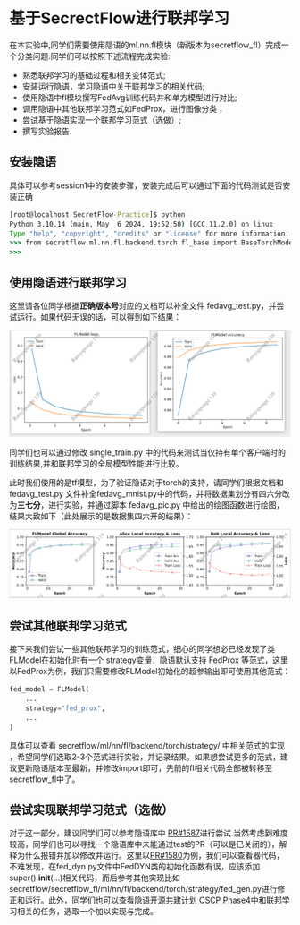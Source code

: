# 基于SecrectFlow进行联邦学习

在本实验中,同学们需要使用隐语的ml.nn.fl模块（新版本为secretflow_fl）完成一个分类问题.同学们可以按照下述流程完成实验:
- 熟悉联邦学习的基础过程和相关变体范式;
- 安装运行隐语，学习隐语中关于联邦学习的相关代码;
- 使用隐语中fl模块撰写FedAvg训练代码并和单方模型进行对比;
- 调用隐语中其他联邦学习范式如FedProx，进行图像分类；
- 尝试基于隐语实现一个联邦学习范式（选做）;
- 撰写实验报告.

## 安装隐语

具体可以参考session1中的安装步骤，安装完成后可以通过下面的代码测试是否安装正确

```cmd
[root@localhost SecretFlow-Practice]$ python
Python 3.10.14 (main, May  6 2024, 19:52:50) [GCC 11.2.0] on linux
Type "help", "copyright", "credits" or "license" for more information.
>>> from secretflow.ml.nn.fl.backend.torch.fl_base import BaseTorchModel
>>> 
```

## 使用隐语进行联邦学习

这里请各位同学根据**正确版本号**对应的文档可以补全文件 fedavg_test.py，并尝试运行。如果代码无误的话，可以得到如下结果：

![](https://raw.githubusercontent.com/Rainysponge/Figurebed/main/img/20250401183759.png)

同学们也可以通过修改 single_train.py 中的代码来测试当仅持有单个客户端时的训练结果,并和联邦学习的全局模型性能进行比较。

此时我们使用的是tf模型，为了验证隐语对于torch的支持，请同学们根据文档和 fedavg_test.py 文件补全fedavg_mnist.py中的代码，并将数据集划分有四六分改为**三七分**，进行实验，并通过脚本 fedavg_pic.py 中给出的绘图函数进行绘图，结果大致如下（此处展示的是数据集四六开的结果）：

![](https://raw.githubusercontent.com/Rainysponge/Figurebed/main/img/20250401190512.png)

## 尝试其他联邦学习范式


接下来我们尝试一些其他联邦学习的训练范式，细心的同学想必已经发现了类FLModel在初始化时有一个 strategy变量，隐语默认支持 FedProx 等范式，这里以FedProx为例，我们只需要修改FLModel初始化的超参输出即可使用其他范式：

```python
fed_model = FLModel(
    ...
    strategy="fed_prox",
    ...
)
```
具体可以查看 secretflow/ml/nn/fl/backend/torch/strategy/ 中相关范式的实现 ，希望同学们选取2-3个范式进行实验，并记录结果。如果想尝试更多的范式，建议更新隐语版本至最新，并修改import即可，先前的fl相关代码全部被转移至secretflow_fl中了。

## 尝试实现联邦学习范式（选做）

对于这一部分，建议同学们可以参考隐语库中 [PR#1587](https://github.com/secretflow/secretflow/pull/1587)进行尝试.当然考虑到难度较高，同学们也可以寻找一个隐语库中未能通过test的PR（可以是已关闭的），解释为什么报错并加以修改并运行。这里以[PR#1580](https://github.com/secretflow/secretflow/pull/1580)为例，我们可以查看器代码，不难发现，在fed_dyn.py文件中FedDYN类的初始化函数有误，应该添加super().__init__(...)相关代码，而后参考其他实现比如secretflow/secretflow_fl/ml/nn/fl/backend/torch/strategy/fed_gen.py进行修正和运行。此外，同学们也可以查看[隐语开源共建计划 OSCP Phase4](https://studio.secretflow.com/activity/fy3n4tddfe3xteq/detail)中和联邦学习相关的任务，选取一个加以实现与完成。



